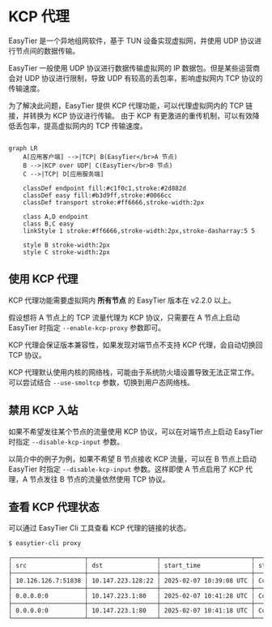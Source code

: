 # KCP 代理

EasyTier 是一个异地组网软件，基于 TUN 设备实现虚拟网，并使用 UDP 协议进行节点间的数据传输。

EasyTier 一般使用 UDP 协议进行数据传输虚拟网的 IP 数据包。但是某些运营商会对 UDP 协议进行限制，导致 UDP 有较高的丢包率，影响虚拟网内 TCP 协议的传输速度。

为了解决此问题，EasyTier 提供 KCP 代理功能，可以代理虚拟网内的 TCP 链接，并转换为 KCP 协议进行传输。
由于 KCP 有更激进的重传机制，可以有效降低丢包率，提高虚拟网内的 TCP 传输速度。

```mermaid

graph LR
    A[应用客户端] -->|TCP| B(EasyTier</br>A 节点)
    B -->|KCP over UDP| C(EasyTier</br>B 节点)
    C -->|TCP| D[应用服务端]

    classDef endpoint fill:#c1f0c1,stroke:#2d882d
    classDef easy fill:#b3d9ff,stroke:#0066cc
    classDef transport stroke:#ff6666,stroke-width:2px

    class A,D endpoint
    class B,C easy
    linkStyle 1 stroke:#ff6666,stroke-width:2px,stroke-dasharray:5 5

    style B stroke-width:2px
    style C stroke-width:2px

```

## 使用 KCP 代理

KCP 代理功能需要虚拟网内 **所有节点** 的 EasyTier 版本在 v2.2.0 以上。

假设想将 A 节点上的 TCP 流量代理为 KCP 协议，只需要在 A 节点上启动 EasyTier 时指定 `--enable-kcp-proxy` 参数即可。

KCP 代理会保证版本兼容性，如果发现对端节点不支持 KCP 代理，会自动切换回 TCP 协议。

KCP 代理默认使用内核的网络栈，可能由于系统防火墙设置导致无法正常工作。可以尝试结合 `--use-smoltcp` 参数，切换到用户态网络栈。

## 禁用 KCP 入站

如果不希望发往某个节点的流量使用 KCP 协议，可以在对端节点上启动 EasyTier 时指定 `--disable-kcp-input` 参数。

以简介中的例子为例，如果不希望 B 节点接收 KCP 流量，可以在 B 节点上启动 EasyTier 时指定 `--disable-kcp-input` 参数。这样即使 A 节点启用了 KCP 代理，A 节点发往 B 节点的流量依然使用 TCP 协议。

## 查看 KCP 代理状态

可以通过 EasyTier Cli 工具查看 KCP 代理的链接的状态。

```bash
$ easytier-cli proxy

┌────────────────────┬───────────────────┬─────────────────────────┬───────────┬────────────────┐
│ src                │ dst               │ start_time              │ state     │ transport_type │
├────────────────────┼───────────────────┼─────────────────────────┼───────────┼────────────────┤
│ 10.126.126.7:51838 │ 10.147.223.128:22 │ 2025-02-07 10:39:08 UTC │ Connected │ Tcp            │
├────────────────────┼───────────────────┼─────────────────────────┼───────────┼────────────────┤
│ 0.0.0.0:0          │ 10.147.223.1:80   │ 2025-02-07 10:41:28 UTC │ Connected │ Kcp            │
├────────────────────┼───────────────────┼─────────────────────────┼───────────┼────────────────┤
│ 0.0.0.0:0          │ 10.147.223.1:80   │ 2025-02-07 10:41:18 UTC │ Connected │ Kcp            │
└────────────────────┴───────────────────┴─────────────────────────┴───────────┴────────────────┘
```
